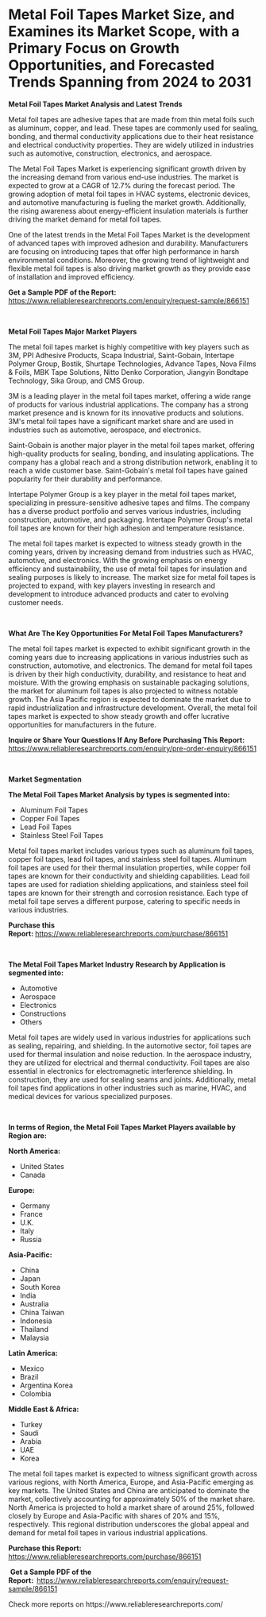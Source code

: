 <p><h1>Metal Foil Tapes Market Size, and Examines its Market Scope, with a Primary Focus on Growth Opportunities, and Forecasted Trends Spanning from 2024 to 2031</h1></p><p><strong>Metal Foil Tapes Market Analysis and Latest Trends</strong></p>
<p><p>Metal foil tapes are adhesive tapes that are made from thin metal foils such as aluminum, copper, and lead. These tapes are commonly used for sealing, bonding, and thermal conductivity applications due to their heat resistance and electrical conductivity properties. They are widely utilized in industries such as automotive, construction, electronics, and aerospace.</p><p>The Metal Foil Tapes Market is experiencing significant growth driven by the increasing demand from various end-use industries. The market is expected to grow at a CAGR of 12.7% during the forecast period. The growing adoption of metal foil tapes in HVAC systems, electronic devices, and automotive manufacturing is fueling the market growth. Additionally, the rising awareness about energy-efficient insulation materials is further driving the market demand for metal foil tapes.</p><p>One of the latest trends in the Metal Foil Tapes Market is the development of advanced tapes with improved adhesion and durability. Manufacturers are focusing on introducing tapes that offer high performance in harsh environmental conditions. Moreover, the growing trend of lightweight and flexible metal foil tapes is also driving market growth as they provide ease of installation and improved efficiency.</p></p>
<p><strong>Get a Sample PDF of the Report:&nbsp;</strong> <a href="https://www.reliableresearchreports.com/enquiry/request-sample/866151">https://www.reliableresearchreports.com/enquiry/request-sample/866151</a></p>
<p>&nbsp;</p>
<p><strong>Metal Foil Tapes Major Market Players</strong></p>
<p><p>The metal foil tapes market is highly competitive with key players such as 3M, PPI Adhesive Products, Scapa Industrial, Saint-Gobain, Intertape Polymer Group, Bostik, Shurtape Technologies, Advance Tapes, Nova Films & Foils, MBK Tape Solutions, Nitto Denko Corporation, Jiangyin Bondtape Technology, Sika Group, and CMS Group.</p><p>3M is a leading player in the metal foil tapes market, offering a wide range of products for various industrial applications. The company has a strong market presence and is known for its innovative products and solutions. 3M's metal foil tapes have a significant market share and are used in industries such as automotive, aerospace, and electronics.</p><p>Saint-Gobain is another major player in the metal foil tapes market, offering high-quality products for sealing, bonding, and insulating applications. The company has a global reach and a strong distribution network, enabling it to reach a wide customer base. Saint-Gobain's metal foil tapes have gained popularity for their durability and performance.</p><p>Intertape Polymer Group is a key player in the metal foil tapes market, specializing in pressure-sensitive adhesive tapes and films. The company has a diverse product portfolio and serves various industries, including construction, automotive, and packaging. Intertape Polymer Group's metal foil tapes are known for their high adhesion and temperature resistance.</p><p>The metal foil tapes market is expected to witness steady growth in the coming years, driven by increasing demand from industries such as HVAC, automotive, and electronics. With the growing emphasis on energy efficiency and sustainability, the use of metal foil tapes for insulation and sealing purposes is likely to increase. The market size for metal foil tapes is projected to expand, with key players investing in research and development to introduce advanced products and cater to evolving customer needs.</p></p>
<p>&nbsp;</p>
<p><strong>What Are The Key Opportunities For Metal Foil Tapes Manufacturers?</strong></p>
<p><p>The metal foil tapes market is expected to exhibit significant growth in the coming years due to increasing applications in various industries such as construction, automotive, and electronics. The demand for metal foil tapes is driven by their high conductivity, durability, and resistance to heat and moisture. With the growing emphasis on sustainable packaging solutions, the market for aluminum foil tapes is also projected to witness notable growth. The Asia Pacific region is expected to dominate the market due to rapid industrialization and infrastructure development. Overall, the metal foil tapes market is expected to show steady growth and offer lucrative opportunities for manufacturers in the future.</p></p>
<p><strong>Inquire or Share Your Questions If Any Before Purchasing This Report:</strong> <a href="https://www.reliableresearchreports.com/enquiry/pre-order-enquiry/866151">https://www.reliableresearchreports.com/enquiry/pre-order-enquiry/866151</a></p>
<p>&nbsp;</p>
<p><strong>Market Segmentation</strong></p>
<p><strong>The Metal Foil Tapes Market Analysis by types is segmented into:</strong></p>
<p><ul><li>Aluminum Foil Tapes</li><li>Copper Foil Tapes</li><li>Lead Foil Tapes</li><li>Stainless Steel Foil Tapes</li></ul></p>
<p><p>Metal foil tapes market includes various types such as aluminum foil tapes, copper foil tapes, lead foil tapes, and stainless steel foil tapes. Aluminum foil tapes are used for their thermal insulation properties, while copper foil tapes are known for their conductivity and shielding capabilities. Lead foil tapes are used for radiation shielding applications, and stainless steel foil tapes are known for their strength and corrosion resistance. Each type of metal foil tape serves a different purpose, catering to specific needs in various industries.</p></p>
<p><strong>Purchase this Report:&nbsp;</strong><a href="https://www.reliableresearchreports.com/purchase/866151">https://www.reliableresearchreports.com/purchase/866151</a></p>
<p>&nbsp;</p>
<p><strong>The Metal Foil Tapes Market Industry Research by Application is segmented into:</strong></p>
<p><ul><li>Automotive</li><li>Aerospace</li><li>Electronics</li><li>Constructions</li><li>Others</li></ul></p>
<p><p>Metal foil tapes are widely used in various industries for applications such as sealing, repairing, and shielding. In the automotive sector, foil tapes are used for thermal insulation and noise reduction. In the aerospace industry, they are utilized for electrical and thermal conductivity. Foil tapes are also essential in electronics for electromagnetic interference shielding. In construction, they are used for sealing seams and joints. Additionally, metal foil tapes find applications in other industries such as marine, HVAC, and medical devices for various specialized purposes.</p></p>
<p>&nbsp;</p>
<p><strong>In terms of Region, the Metal Foil Tapes Market Players available by Region are:</strong></p>
<p>
    <p> <strong> North America: </strong>
        <ul>
            <li>United States</li>
            <li>Canada</li>
        </ul>
        </p> 
    <p> <strong> Europe: </strong>
        <ul>
            <li>Germany</li>
            <li>France</li>
            <li>U.K.</li>
            <li>Italy</li>
            <li>Russia</li>
        </ul>
        </p> 
    <p> <strong> Asia-Pacific: </strong>
        <ul>
            <li>China</li>
            <li>Japan</li>
            <li>South Korea</li>
            <li>India</li>
            <li>Australia</li>
            <li>China Taiwan</li>
            <li>Indonesia</li>
            <li>Thailand</li>
            <li>Malaysia</li>
        </ul>
        </p> 
    <p> <strong> Latin America: </strong>
        <ul>
            <li>Mexico</li>
            <li>Brazil</li>
            <li>Argentina Korea</li>
            <li>Colombia</li>
        </ul>
        </p> 
    <p> <strong> Middle East & Africa: </strong>
        <ul>
            <li>Turkey</li>
            <li>Saudi</li>
            <li>Arabia</li>
            <li>UAE</li>
            <li>Korea</li>
        </ul>
    </p>
    </p>
<p><p>The metal foil tapes market is expected to witness significant growth across various regions, with North America, Europe, and Asia-Pacific emerging as key markets. The United States and China are anticipated to dominate the market, collectively accounting for approximately 50% of the market share. North America is projected to hold a market share of around 25%, followed closely by Europe and Asia-Pacific with shares of 20% and 15%, respectively. This regional distribution underscores the global appeal and demand for metal foil tapes in various industrial applications.</p></p>
<p><strong>Purchase this Report: </strong><a href="https://www.reliableresearchreports.com/purchase/866151">https://www.reliableresearchreports.com/purchase/866151</a></p>
<p>&nbsp;<strong>Get a Sample PDF of the Report:&nbsp;&nbsp;</strong><a href="https://www.reliableresearchreports.com/enquiry/request-sample/866151">https://www.reliableresearchreports.com/enquiry/request-sample/866151</a></p>
<p><strong></strong></p>
<p>Check more reports on https://www.reliableresearchreports.com/</p>